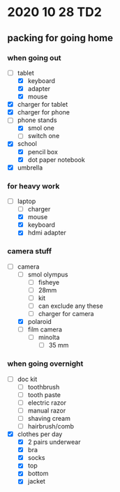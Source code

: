 # 2020 10 28 TD2
## packing for going home

### when going out
- [ ] tablet
  - [x] keyboard
  - [x] adapter
  - [x] mouse
- [x] charger for tablet
- [x] charger for phone
- [ ] phone stands
  - [x] smol one
  - [ ] switch one
- [x] school
  - [x] pencil box
  - [x] dot paper notebook
- [x] umbrella
### for heavy work
- [ ] laptop
  - [ ] charger
  - [x] mouse
  - [x] keyboard
  - [x] hdmi adapter
### camera stuff
- [ ] camera
  - [ ] smol olympus
    - [ ] fisheye
    - [ ] 28mm
    - [ ] kit
    - [ ] can exclude any these
    - [ ] charger for camera
  - [x] polaroid
  - [ ] film camera
    - [ ] minolta
      - [ ] 35 mm
### when going overnight
- [ ] doc kit
  - [ ] toothbrush
  - [ ] tooth paste
  - [ ] electric razor
  - [ ] manual razor
  - [ ] shaving cream
  - [ ] hairbrush/comb
- [x] clothes per day
  - [x] 2 pairs underwear
  - [x] bra
  - [x] socks
  - [x] top
  - [x] bottom
  - [x] jacket
